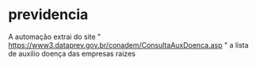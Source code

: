 # previdencia
A automação extrai do site " https://www3.dataprev.gov.br/conadem/ConsultaAuxDoenca.asp " a lista de auxilio doença das empresas raizes
